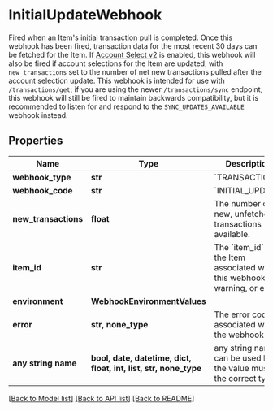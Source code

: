 # InitialUpdateWebhook

Fired when an Item's initial transaction pull is completed. Once this webhook has been fired, transaction data for the most recent 30 days can be fetched for the Item. If [Account Select v2](https://plaid.com/docs/link/customization/#account-select) is enabled, this webhook will also be fired if account selections for the Item are updated, with `new_transactions` set to the number of net new transactions pulled after the account selection update.  This webhook is intended for use with `/transactions/get`; if you are using the newer `/transactions/sync` endpoint, this webhook will still be fired to maintain backwards compatibility, but it is recommended to listen for and respond to the `SYNC_UPDATES_AVAILABLE` webhook instead.

## Properties
Name | Type | Description | Notes
------------ | ------------- | ------------- | -------------
**webhook_type** | **str** | &#x60;TRANSACTIONS&#x60; | 
**webhook_code** | **str** | &#x60;INITIAL_UPDATE&#x60; | 
**new_transactions** | **float** | The number of new, unfetched transactions available. | 
**item_id** | **str** | The &#x60;item_id&#x60; of the Item associated with this webhook, warning, or error | 
**environment** | [**WebhookEnvironmentValues**](WebhookEnvironmentValues.md) |  | 
**error** | **str, none_type** | The error code associated with the webhook. | [optional] 
**any string name** | **bool, date, datetime, dict, float, int, list, str, none_type** | any string name can be used but the value must be the correct type | [optional]

[[Back to Model list]](../README.md#documentation-for-models) [[Back to API list]](../README.md#documentation-for-api-endpoints) [[Back to README]](../README.md)


